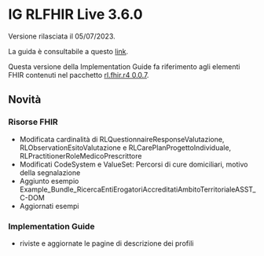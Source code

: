 # IG RLFHIR Live 3.6.0

Versione rilasciata il 05/07/2023. 

La guida è consultabile a questo [link](https://simplifier.net/guide/ig-rlfhir?version=3.6.0).

Questa versione della Implementation Guide fa riferimento agli elementi FHIR contenuti nel pacchetto [rl.fhir.r4 0.0.7](https://simplifier.net/packages/rl.fhir.r4/0.0.7).

## Novità
### Risorse FHIR
- Modificata cardinalità di RLQuestionnaireResponseValutazione, RLObservationEsitoValutazione e RLCarePlanProgettoIndividuale, RLPractitionerRoleMedicoPrescrittore
- Modificati CodeSystem e ValueSet: Percorsi di cure domiciliari, motivo della segnalazione
- Aggiunto esempio Example_Bundle_RicercaEntiErogatoriAccreditatiAmbitoTerritorialeASST_C-DOM
- Aggiornati esempi
  

### Implementation Guide
- riviste e aggiornate le pagine di descrizione dei profili